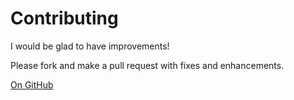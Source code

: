 # Contributing

I would be glad to have improvements!

Please fork and make a pull request with fixes and enhancements.

[On GitHub](https://github.com/gbabineau/find-atlas-coding-errors)
